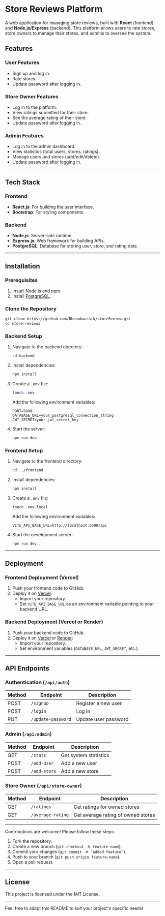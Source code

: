 # Store Reviews Platform

A web application for managing store reviews, built with **React** (frontend) and **Node.js/Express** (backend). This platform allows users to rate stores, store owners to manage their stores, and admins to oversee the system.

## Features

### User Features
- Sign up and log in.
- Rate stores.
- Update password after logging in.

### Store Owner Features
- Log in to the platform.
- View ratings submitted for their store.
- See the average rating of their store.
- Update password after logging in.

### Admin Features
- Log in to the admin dashboard.
- View statistics (total users, stores, ratings).
- Manage users and stores (add/edit/delete).
- Update password after logging in.

---

## Tech Stack

### Frontend
- **React.js**: For building the user interface.
- **Bootstrap**: For styling components.

### Backend
- **Node.js**: Server-side runtime.
- **Express.js**: Web framework for building APIs.
- **PostgreSQL**: Database for storing user, store, and rating data.

---

## Installation

### Prerequisites
1. Install [Node.js](https://nodejs.org/) and [npm](https://www.npmjs.com/).
2. Install [PostgreSQL](https://www.postgresql.org/).

### Clone the Repository
```bash
git clone https://github.com/Bhanukaushik/storeReview.git
cd store-reviews
```

### Backend Setup
1. Navigate to the backend directory:
   ```bash
   cd backend
   ```
2. Install dependencies:
   ```bash
   npm install
   ```
3. Create a `.env` file:
   ```bash
   touch .env
   ```
   Add the following environment variables:
   ```
   PORT=5000
   DATABASE_URL=your_postgresql_connection_string
   JWT_SECRET=your_jwt_secret_key
   ```

4. Start the server:
   ```bash
   npm run dev
   ```

### Frontend Setup
1. Navigate to the frontend directory:
   ```bash
   cd ../frontend
   ```
2. Install dependencies:
   ```bash
   npm install
   ```
3. Create a `.env` file:
   ```bash
   touch .env.local
   ```
   Add the following environment variables:
   ```
   VITE_API_BASE_URL=http://localhost:5000/api
   ```

4. Start the development server:
   ```bash
   npm run dev
   ```

---

## Deployment

### Frontend Deployment (Vercel)
1. Push your frontend code to GitHub.
2. Deploy it on [Vercel](https://vercel.com/):
    - Import your repository.
    - Set `VITE_API_BASE_URL` as an environment variable pointing to your backend URL.

### Backend Deployment (Vercel or Render)
1. Push your backend code to GitHub.
2. Deploy it on [Vercel](https://vercel.com/) or [Render](https://render.com/):
    - Import your repository.
    - Set environment variables (`DATABASE_URL`, `JWT_SECRET`, etc.).

---

## API Endpoints

### Authentication (`/api/auth`)
| Method | Endpoint           | Description                 |
|--------|--------------------|-----------------------------|
| POST   | `/signup`          | Register a new user         |
| POST   | `/login`           | Log in                      |
| PUT    | `/update-password` | Update user password        |

### Admin (`/api/admin`)
| Method | Endpoint       | Description                 |
|--------|----------------|-----------------------------|
| GET    | `/stats`       | Get system statistics       |
| POST   | `/add-user`    | Add a new user              |
| POST   | `/add-store`   | Add a new store             |

### Store Owner (`/api/store-owner`)
| Method | Endpoint            | Description                          |
|--------|---------------------|--------------------------------------|
| GET    | `/ratings`          | Get ratings for owned stores         |
| GET    | `/average-rating`   | Get average rating of owned stores  |

---


Contributions are welcome! Please follow these steps:

1. Fork the repository.
2. Create a new branch (`git checkout -b feature-name`).
3. Commit your changes (`git commit -m "Added feature"`).
4. Push to your branch (`git push origin feature-name`).
5. Open a pull request.

---

## License

This project is licensed under the MIT License.

---

Feel free to adapt this README to suit your project's specific needs!
